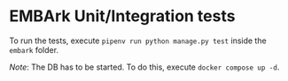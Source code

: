 # EMBArk Unit/Integration tests

To run the tests, execute `pipenv run python manage.py test` inside the `embark` folder.

*Note*: The DB has to be started. To do this, execute `docker compose up -d`.
